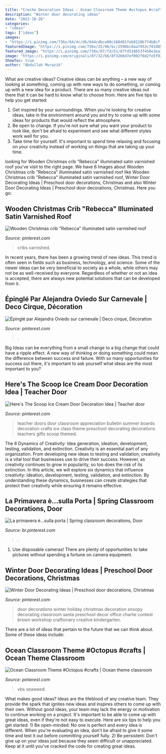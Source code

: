 ```yaml
---
title: "Creche Decoration Ideas : Ocean Classroom Theme #octopus #crafts"
description: "Winter door decorating ideas"
date: "2022-10-26"
categories:
- "ideas"
tags: ["ideas"]
images:
- "https://i.pinimg.com/736x/64/4c/db/644cdbce00c168d81feb8120b7f4b8cf.jpg"
featuredImage: "https://i.pinimg.com/736x/25/96/bc/2596bc0aa7953c781d05b534b15c245a.jpg"
featured_image: "https://i.pinimg.com/736x/87/fd/51/87fd518653f450e3ea1f8d70f5fded8d.jpg"
image: "https://i.pinimg.com/originals/8f/32/b6/8f32b6d7ef002f0d2fe5f03bb9baef61.jpg"
ShowToc: true
author: "Abdullah Murazik"
---
```



What are creative ideas?
Creative ideas can be anything – a new way of looking at something, coming up with new ways to do something, or coming up with a new idea for a product. There are so many creative ideas out there that it can be hard to know what to choose from. Here are five tips to help you get started: 
1) Get inspired by your surroundings. When you're looking for creative ideas, take in the environment around you and try to come up with some ideas for products that would reflect the atmosphere. 
2) Be open to change. If you're not sure what you want your product to look like, don't be afraid to experiment and see what different styles work well for you. 
3) Take time for yourself. It's important to spend time relaxing and focusing on your creativity instead of working on things that are taking up your time.

	

		
looking for Wooden Christmas crib &quot;Rebecca&quot; illuminated satin varnished roof you've visit to the right page. We have 6 Images about Wooden Christmas crib &quot;Rebecca&quot; illuminated satin varnished roof like Wooden Christmas crib &quot;Rebecca&quot; illuminated satin varnished roof, Winter Door Decorating Ideas | Preschool door decorations, Christmas and also Winter Door Decorating Ideas | Preschool door decorations, Christmas. Here you go:
		
    
## Wooden Christmas Crib &quot;Rebecca&quot; Illuminated Satin Varnished Roof

<img loading=lazy src="https://i.pinimg.com/736x/1d/82/38/1d8238c0e0577dece0df3f940d05d421.jpg" onerror="this.onerror=null;this.src='https://tse3.mm.bing.net/th?id=OIP.ezLjwcWKjNmmkEFYGwGqBAHaF4&amp;pid=15.1';" alt="Wooden Christmas crib &quot;Rebecca&quot; illuminated satin varnished roof">

_Source: pinterest.com_

>cribs varnished. 

	

In recent years, there has been a growing trend of new ideas. This trend is often seen in fields such as business, technology, and science. Some of the newer ideas can be very beneficial to society as a whole, while others may not be as well-received by everyone. Regardless of whether or not an idea is accepted, there are always new potential solutions that can be developed from it.

    
## Épinglé Par Alejandra Oviedo Sur Carnevale | Deco Cirque, Décoration

<img loading=lazy src="https://i.pinimg.com/736x/25/96/bc/2596bc0aa7953c781d05b534b15c245a.jpg" onerror="this.onerror=null;this.src='https://tse3.mm.bing.net/th?id=OIP.3nQQnMv9bpciVEhKa6ikmgHaMV&amp;pid=15.1';" alt="Épinglé par Alejandra Oviedo sur carnevale | Deco cirque, Décoration">

_Source: pinterest.com_

>. 

	

Big Ideas can be everything from a small change to a big change that could have a ripple effect. A new way of thinking or doing something could mean the difference between success and failure. With so many opportunities for success out there, it's important to ask yourself what ideas are the most important to you?

    
## Here&#039;s The Scoop Ice Cream Door Decoration Idea | Teacher Door

<img loading=lazy src="https://i.pinimg.com/736x/64/4c/db/644cdbce00c168d81feb8120b7f4b8cf.jpg" onerror="this.onerror=null;this.src='https://tse2.mm.bing.net/th?id=OIP.qEsEg2KdDLHEbJRotPV_8gAAAA&amp;pid=15.1';" alt="Here&#039;s The Scoop Ice Cream Door Decoration Idea | Teacher door">

_Source: pinterest.com_

>teacher doors door classroom appreciation bulletin summer boards decoration crafts ice class theme preschool decorating decorations teachers gifts scoop themed. 

	

The 6 Dynamics of Creativity: Idea generation, ideation, development, testing, validation, and extinction.
Creativity is an essential part of any organization. From developing new ideas to testing and validation, creativity is a vital tool that businesses use to drive their success. However, as creativity continues to grow in popularity, so too does the risk of its extinction. In this article, we will explore six dynamics that influence creativity: ideation, development, testing, validation, and extinction. By understanding these dynamics, businesses can create strategies that protect their creativity while ensuring it remains effective.

    
## La Primavera è...sulla Porta | Spring Classroom Decorations, Door

<img loading=lazy src="https://i.pinimg.com/originals/8f/32/b6/8f32b6d7ef002f0d2fe5f03bb9baef61.jpg" onerror="this.onerror=null;this.src='https://tse4.mm.bing.net/th?id=OIP.XkTT6bR0BP8XPCpUSsUDWQHaJ4&amp;pid=15.1';" alt="La primavera è...sulla porta | Spring classroom decorations, Door">

_Source: br.pinterest.com_

>. 

	

1. Use disposable cameras! There are plenty of opportunities to take pictures without spending a fortune on camera equipment.

    
## Winter Door Decorating Ideas | Preschool Door Decorations, Christmas

<img loading=lazy src="https://i.pinimg.com/originals/b2/f5/91/b2f5919d86929768e8ce3d67a68bc1ef.jpg" onerror="this.onerror=null;this.src='https://tse1.mm.bing.net/th?id=OIP.xSjLUtzHA_NRfrWaZ1KMLwHaL7&amp;pid=15.1';" alt="Winter Door Decorating Ideas | Preschool door decorations, Christmas">

_Source: pinterest.com_

>door decorations winter holiday christmas decoration snoopy decorating classroom santa preschool decor office charlie contest brown workshop craftionary creative kindergarten. 

	

There are a lot of ideas that pertain to the future that we can think about. Some of these ideas include: 

    
## Ocean Classroom Theme #Octopus #crafts | Ocean Theme Classroom

<img loading=lazy src="https://i.pinimg.com/736x/87/fd/51/87fd518653f450e3ea1f8d70f5fded8d.jpg" onerror="this.onerror=null;this.src='https://tse1.mm.bing.net/th?id=OIP.o_5KBgSLRGnOM-FC8RGYGgHaJ3&amp;pid=15.1';" alt="Ocean Classroom Theme #Octopus #crafts | Ocean theme classroom">

_Source: pinterest.com_

>vbs seaweed. 

	

What makes good ideas?
Ideas are the lifeblood of any creative team. They provide the spark that ignites new ideas and inspires others to come up with their own. Without good ideas, your team may lack the energy or motivation to continue working on a project. It's important to be able to come up with great ideas, even if they're not easy to execute. Here are six tips to help you get started: 1) Be open-minded: No one is perfect and every idea is different. When you're evaluating an idea, don't be afraid to give it some time and test it out before committing yourself fully. 2) Be persistent: Don't give up on your ideas just because they seem difficult or unappreciated. Keep at it until you've cracked the code for creating great ideas.

